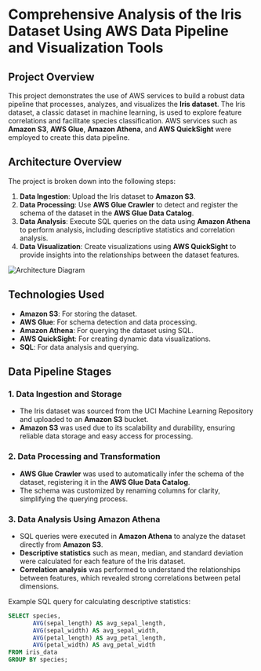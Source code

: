 # Comprehensive Analysis of the Iris Dataset Using AWS Data Pipeline and Visualization Tools

## Project Overview
This project demonstrates the use of AWS services to build a robust data pipeline that processes, analyzes, and visualizes the **Iris dataset**. The Iris dataset, a classic dataset in machine learning, is used to explore feature correlations and facilitate species classification. AWS services such as **Amazon S3**, **AWS Glue**, **Amazon Athena**, and **AWS QuickSight** were employed to create this data pipeline.

## Architecture Overview
The project is broken down into the following steps:
1. **Data Ingestion**: Upload the Iris dataset to **Amazon S3**.
2. **Data Processing**: Use **AWS Glue Crawler** to detect and register the schema of the dataset in the **AWS Glue Data Catalog**.
3. **Data Analysis**: Execute SQL queries on the data using **Amazon Athena** to perform analysis, including descriptive statistics and correlation analysis.
4. **Data Visualization**: Create visualizations using **AWS QuickSight** to provide insights into the relationships between the dataset features.

![Architecture Diagram](path_to_architecture_diagram.png)

## Technologies Used
- **Amazon S3**: For storing the dataset.
- **AWS Glue**: For schema detection and data processing.
- **Amazon Athena**: For querying the dataset using SQL.
- **AWS QuickSight**: For creating dynamic data visualizations.
- **SQL**: For data analysis and querying.

## Data Pipeline Stages

### 1. Data Ingestion and Storage
- The Iris dataset was sourced from the UCI Machine Learning Repository and uploaded to an **Amazon S3** bucket.
- **Amazon S3** was used due to its scalability and durability, ensuring reliable data storage and easy access for processing.

### 2. Data Processing and Transformation
- **AWS Glue Crawler** was used to automatically infer the schema of the dataset, registering it in the **AWS Glue Data Catalog**.
- The schema was customized by renaming columns for clarity, simplifying the querying process.

### 3. Data Analysis Using Amazon Athena
- SQL queries were executed in **Amazon Athena** to analyze the dataset directly from **Amazon S3**.
- **Descriptive statistics** such as mean, median, and standard deviation were calculated for each feature of the Iris dataset.
- **Correlation analysis** was performed to understand the relationships between features, which revealed strong correlations between petal dimensions.

Example SQL query for calculating descriptive statistics:
```sql
SELECT species, 
       AVG(sepal_length) AS avg_sepal_length, 
       AVG(sepal_width) AS avg_sepal_width, 
       AVG(petal_length) AS avg_petal_length, 
       AVG(petal_width) AS avg_petal_width
FROM iris_data
GROUP BY species;

